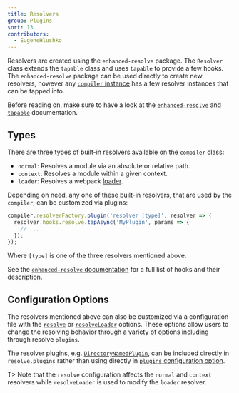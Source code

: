 ```yaml
---
title: Resolvers
group: Plugins
sort: 13
contributors:
  - EugeneHlushko
---
```


Resolvers are created using the `enhanced-resolve` package. The `Resolver`
class extends the `tapable` class and uses `tapable` to provide a few hooks.
The `enhanced-resolve` package can be used directly to create new resolvers,
however any [`compiler` instance](/api/node/#compiler-instance) has a few resolver instances that can be
tapped into.

Before reading on, make sure to have a look at the
[`enhanced-resolve`](https://github.com/webpack/enhanced-resolve) and [`tapable`](/api/plugins/#tapable) documentation.


## Types

There are three types of built-in resolvers available on the `compiler` class:

- `normal`: Resolves a module via an absolute or relative path.
- `context`: Resolves a module within a given context.
- `loader`: Resolves a webpack [loader](/loaders).

Depending on need, any one of these built-in resolvers, that are used by the `compiler`,
can be customized via plugins:

``` js
compiler.resolverFactory.plugin('resolver [type]', resolver => {
  resolver.hooks.resolve.tapAsync('MyPlugin', params => {
    // ...
  });
});
```

Where `[type]` is one of the three resolvers mentioned above.

See the [`enhanced-resolve` documentation](https://github.com/webpack/enhanced-resolve) for a full list of hooks and their
description.


## Configuration Options

The resolvers mentioned above can also be customized via a configuration file
with the [`resolve`](/configuration/resolve/) or [`resolveLoader`](/configuration/resolve/#resolveloader) options. These options allow
users to change the resolving behavior through a variety of options including
through resolve `plugins`.

The resolver plugins, e.g. [`DirectoryNamedPlugin`](https://github.com/shaketbaby/directory-named-webpack-plugin), can be included
directly in `resolve.plugins` rather than using directly in [`plugins` configuration option](/configuration/plugins/#plugins).

T> Note that the `resolve` configuration affects the `normal` and `context` resolvers while `resolveLoader` is used to modify the `loader` resolver.
